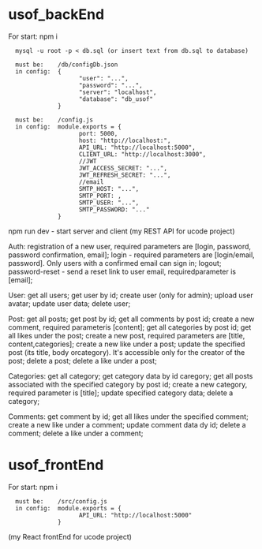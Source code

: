 # usof_backEnd
For start:
      npm i

      mysql -u root -p < db.sql (or insert text from db.sql to database)

      must be:    /db/configDb.json
      in config:  {
                        "user": "...",
                        "password": "...",
                        "server": "localhost",
                        "database": "db_usof"
                  }

      must be:    /config.js 
      in config:  module.exports = {
                        port: 5000,
                        host: "http://localhost:",
                        API_URL: "http://localhost:5000",
                        CLIENT_URL: "http://localhost:3000",
                        //JWT
                        JWT_ACCESS_SECRET: "...",
                        JWT_REFRESH_SECRET: "...",
                        //email
                        SMTP_HOST: "...",
                        SMTP_PORT: ,
                        SMTP_USER: "...",
                        SMTP_PASSWORD: "..."
                  }
npm run dev - start server and client
(my REST API for ucode project)

Auth:
      registration of a new user, required parameters are [login, password, password confirmation, email];
      login - required parameters are [login/email, password]. Only users with a confirmed email can sign in;
      logout;
      password-reset - send a reset link to user email, requiredparameter is [email];
      
User:
      get all users;
      get user by id;
      create user (only for admin);
      upload user avatar;
      update user data;
      delete user;
      
Post:
      get all posts;
      get post by id;
      get all comments by post id;
      create a new comment, required parameteris [content];
      get all categories by post id;
      get all likes under the post;
      create a new post, required parameters are [title, content,categories];
      create a new like under a post;
      update the specified post (its title, body orcategory). It's accessible only for the creator of the post;
      delete a post;
      delete a like under a post;
      
Categories:
      get all category;
      get category data by id caregory;
      get all posts associated with the specified category by post id;
      create a new category, required parameter is [title];
      update specified category data;
      delete a category;
      
Comments:
      get comment by id;
      get all likes under the specified comment;
      create a new like under a comment;
      update comment data dy id;
      delete a comment;
      delete a like under a comment;

# usof_frontEnd
For start:
      npm i

      must be:    /src/config.js 
      in config:  module.exports = {
                        API_URL: "http://localhost:5000"
                  }
                  
(my React frontEnd for ucode project)
